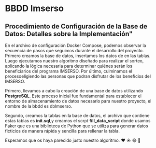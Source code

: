 # BBDD Imserso

## Procedimiento de Configuración de la Base de Datos: Detalles sobre la Implementación"


En el archivo de configuración Docker Compose, podemos observar la secuencia de pasos que seguimos durante el desarrollo del proyecto. Primero creamos la base de datos, insertamos los datos de en las tablas. Luego ejecutamos nuestro algoritmo diseñado para realizar el sorteo, aplicando la lógica necesaria para determinar quiénes serán los beneficiarios del programa IMSERSO. Por último, culminamos el procesoeligiendo las personas que podran disfrutar de los beneficios del IMSERSO.

Primero, llevamos a cabo la creación de una base de datos utilizando **PostgreSQL**. Este proceso inicial fue fundamental para establecer el entorno de almacenamiento de datos necesario para nuestro proyecto, el nombre de la bbdd es dbImserso. 

Segundo, creamos la tablas en la base de datos, el archivo que contiene estas tablas es **init.sql**,y creamos el scrpt **fill_data_script** donde usamos  Faker que es una biblioteca de Python que se utiliza para generar datos ficticios de manera rápida y sencilla para rellenar la tabla. 



Esperamos que os haya parecido justo nuestro algoritmo. 
:heart: :sunny: :smile:
:older_woman: